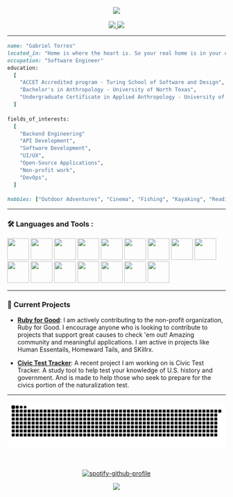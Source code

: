 <p align="center">
  <img src="https://capsule-render.vercel.app/api?type=waving&color=timeGradient&height=300&section=header&text=Gabriel%20Torres&fontSize=90&animation=twinkling&fontAlignY=38&desc=Software%20Engineer&descAlignY=51&descAlign=62"/>
</p>


<div id="header" align="center">  
<div id="badges">

  <a href="https://www.linkedin.com/in/gabrieltt//">
  <img height="50" src="https://github.com/user-attachments/assets/dfd7e27a-3a6b-41c9-ac77-1ca2215d7821"/>
</a>

  <a href="mailto:thomastgtorres21@gmail.com">
    <img height="50" src="https://github.com/user-attachments/assets/857dacd5-1572-4851-b8e8-8dbd754f0d49"/>
  </a>
</div>
  </div>

---

```ruby
name: "Gabriel Torres"
located_in: "Home is where the heart is. So your real home is in your chest"
occupation: "Software Engineer"
education:
  [
    "ACCET Accredited program - Turing School of Software and Design",
    "Bachelor's in Anthropology - University of North Texas",
    "Undergraduate Certificate in Applied Anthropology - University of North Texas",
  ]

fields_of_interests:
  [
    "Backend Engineering"
    "API Development",
    "Software Development",
    "UI/UX",
    "Open-Source Applications",
    "Non-profit work",
    "DevOps",
  ]

hobbies: ["Outdoor Adventures", "Cinema", "Fishing", "Kayaking", "Reading"]
```

---

### :hammer_and_wrench: Languages and Tools :

<div >
  <img src="https://cdn.jsdelivr.net/gh/devicons/devicon@latest/icons/rails/rails-original-wordmark.svg" width="50" height="50" />
  <img src="https://cdn.jsdelivr.net/gh/devicons/devicon@latest/icons/ruby/ruby-original-wordmark.svg" width="50" height="50" />
  <img src="https://cdn.jsdelivr.net/gh/devicons/devicon@latest/icons/git/git-original-wordmark.svg" width="50" height="50" />
  <img src="https://cdn.jsdelivr.net/gh/devicons/devicon@latest/icons/github/github-original-wordmark.svg" width="50" height="50" />
  <img src="https://cdn.jsdelivr.net/gh/devicons/devicon@latest/icons/postgresql/postgresql-original-wordmark.svg" width="50" height="50" />
  <img src="https://cdn.jsdelivr.net/gh/devicons/devicon@latest/icons/postman/postman-plain.svg" width="50" height="50" />
  <img src="https://cdn.jsdelivr.net/gh/devicons/devicon@latest/icons/heroku/heroku-plain-wordmark.svg" width="50" height="50" />
  <img src="https://cdn.jsdelivr.net/gh/devicons/devicon@latest/icons/circleci/circleci-plain.svg" width="50" height="50" />
  <img src="https://cdn.jsdelivr.net/gh/devicons/devicon@latest/icons/css3/css3-original-wordmark.svg" width="50" height="50" />
  <img src="https://cdn.jsdelivr.net/gh/devicons/devicon@latest/icons/html5/html5-original-wordmark.svg" width="50" height="50" />
  <img src="https://cdn.jsdelivr.net/gh/devicons/devicon@latest/icons/markdown/markdown-original.svg" width="50" height="50" />
  <img src="https://cdn.jsdelivr.net/gh/devicons/devicon@latest/icons/graphql/graphql-plain-wordmark.svg" width="50" height="50" />
  <img src="https://cdn.jsdelivr.net/gh/devicons/devicon@latest/icons/bootstrap/bootstrap-original-wordmark.svg" width="50" height="50" />
  <img src="https://cdn.jsdelivr.net/gh/devicons/devicon@latest/icons/vscode/vscode-original.svg" width="50" height="50" />
  <img src="https://cdn.jsdelivr.net/gh/devicons/devicon@latest/icons/pycharm/pycharm-original.svg" width="50" height="50" />
  <img src="https://cdn.jsdelivr.net/gh/devicons/devicon@latest/icons/python/python-original-wordmark.svg" width="50" height="50" />
</div>

---

### :rocket: Current Projects

- **[Ruby for Good](https://github.com/rubyforgood)**: I am actively contributing to the non-profit organization, Ruby for Good. I encourage anyone who is looking to contribute to projects that support great causes to check 'em out! Amazing community and meaningful applications. 
I am active in projects like Human Essentails, Homeward Tails, and SKillrx.

- **[Civic Test Tracker](https://github.com/Gabe-Torres/civics_test_tracker)**: A recent project I am working on is Civic Test Tracker. A study tool to help test your knowledge of U.S. history and government. And is made to help those who seek to prepare for the civics portion of the naturalization test.


---

![snake gif](https://github.com/Gabe-Torres/Gabe-Torres/blob/output/github-snake-dark.svg)
<div id="header" align="center">

<img src="https://komarev.com/ghpvc/?username=Gabe-Torres&style=flat-square&color=blue" alt=""/>

 [![spotify-github-profile](https://spotify-github-profile.kittinanx.com/api/view?uid=xo-til-we-overdose%E0%A5%90&cover_image=true&theme=novatorem&show_offline=false&background_color=121212&interchange=false&bar_color=d5d0d0&bar_color_cover=false)](https://github.com/kittinan/spotify-github-profile)
</div>


<p align="center">
  <img src="https://capsule-render.vercel.app/api?type=waving&color=timeGradient&height=100&section=footer"/>
</p>





